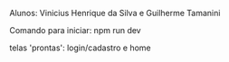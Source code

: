 Alunos: Vinicius Henrique da Silva e Guilherme Tamanini

Comando para iniciar: npm run dev

telas 'prontas': login/cadastro e home
